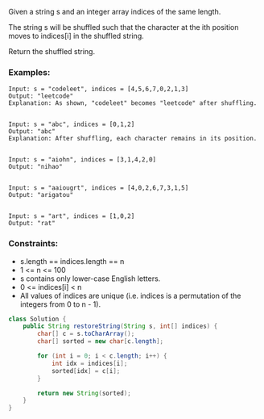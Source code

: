 Given a string s and an integer array indices of the same length.

The string s will be shuffled such that the character at the ith position moves to indices[i] in the shuffled string.

Return the shuffled string.

### Examples:
```
Input: s = "codeleet", indices = [4,5,6,7,0,2,1,3]
Output: "leetcode"
Explanation: As shown, "codeleet" becomes "leetcode" after shuffling.


Input: s = "abc", indices = [0,1,2]
Output: "abc"
Explanation: After shuffling, each character remains in its position.


Input: s = "aiohn", indices = [3,1,4,2,0]
Output: "nihao"


Input: s = "aaiougrt", indices = [4,0,2,6,7,3,1,5]
Output: "arigatou"


Input: s = "art", indices = [1,0,2]
Output: "rat"
```

### Constraints:
- s.length == indices.length == n
- 1 <= n <= 100
- s contains only lower-case English letters.
- 0 <= indices[i] < n
- All values of indices are unique (i.e. indices is a permutation of the integers from 0 to n - 1).


```java
class Solution {
    public String restoreString(String s, int[] indices) {
        char[] c = s.toCharArray();
        char[] sorted = new char[c.length];

        for (int i = 0; i < c.length; i++) {
            int idx = indices[i];
            sorted[idx] = c[i];
        }

        return new String(sorted);
    }
}
```